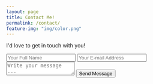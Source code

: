 ```yaml
---
layout: page
title: Contact Me!
permalink: /contact/
feature-img: "img/color.png"
---
```


I'd love to get in touch with you!

<form action="https://getsimpleform.com/messages?form_api_token=70a6e993d3ec3d6b82dcfd436b6407a6" method="post">
  <!-- the redirect_to is optional, the form will redirect to the referrer on submission -->
  <input type='hidden' name='redirect_to' value='https://jdai54.github.io/thank-you/' />
  <input type='text' name='name' placeholder='Your Full Name' />
  <input type='email' name='email' placeholder='Your E-mail Address' />
  <textarea name='message' placeholder='Write your message ...'></textarea>
  <input type='submit' value='Send Message' />
</form>